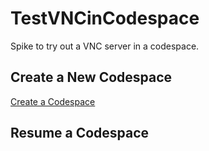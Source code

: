 # TestVNCinCodespace
Spike to try out a VNC server in a codespace.

## Create a New Codespace

[Create a Codespace](https://codespaces.new/OWNER/REPO-NAME)

## Resume a Codespace
